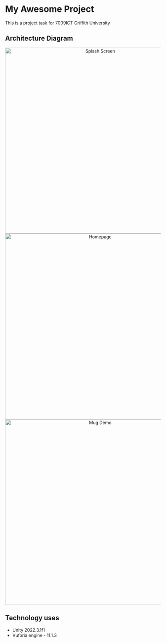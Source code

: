 # My Awesome Project

This is a project task for 7009ICT Griffith University

## Architecture Diagram

<p align="center">
  <img src="images/images1.jpeg" alt="Splash Screen" width="600"/>
  <img src="images/images2.jpeg" alt="Homepage" width="600"/>
  <img src="images/images3.jpeg" alt="Mug Demo" width="600"/>
</p>

## Technology uses
- Unity 2022.3.1f1
- Vuforia engine - 11.1.3
